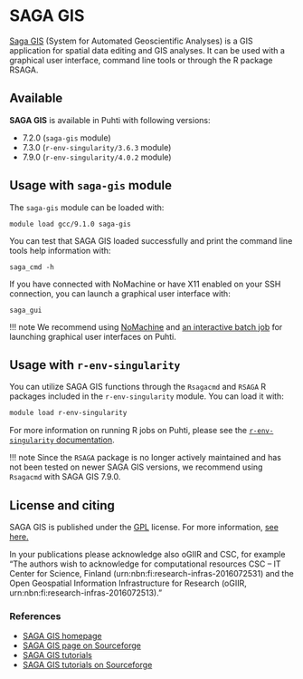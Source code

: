 # SAGA GIS

[Saga GIS](http://www.saga-gis.org/) (System for Automated Geoscientific Analyses) is a GIS application for spatial data editing and GIS analyses. It can be used with a graphical user interface, command line tools or through the R package RSAGA. 

## Available

__SAGA GIS__ is available in Puhti with following versions:

* 7.2.0 (`saga-gis` module)
* 7.3.0 (`r-env-singularity/3.6.3` module)
* 7.9.0 (`r-env-singularity/4.0.2` module)

## Usage with `saga-gis` module

The `saga-gis` module can be loaded with:

`module load gcc/9.1.0 saga-gis`

You can test that SAGA GIS loaded successfully and print the command line tools help information with:

`saga_cmd -h`

If you have connected with NoMachine or have X11 enabled on your SSH connection, you can launch a graphical user interface with:

`saga_gui`

!!! note
   We recommend using [NoMachine](nomachine.md) and [an interactive batch job](../computing/running/interactive-usage.md) for launching graphical user interfaces on Puhti.

## Usage with `r-env-singularity`

You can utilize SAGA GIS functions through the `Rsagacmd` and `RSAGA` R packages included in the `r-env-singularity` module.  You can load it with:

``` bash
module load r-env-singularity 
```

For more information on running R jobs on Puhti, please see the [`r-env-singularity` documentation](r-env-singularity.md).

!!! note
   Since the `RSAGA` package is no longer actively maintained and has not been tested on newer SAGA GIS versions, we recommend using `Rsagacmd` with SAGA GIS 7.9.0. 

## License and citing

SAGA GIS is published under the [GPL](http://www.gnu.org/licenses/gpl.html) license. For more information, [see here.](http://saga-gis.sourceforge.net/en/)

In your publications please acknowledge also oGIIR and CSC, for example “The authors wish to acknowledge for computational resources CSC – IT Center for Science, Finland (urn:nbn:fi:research-infras-2016072531) and the Open Geospatial Information Infrastructure for Research (oGIIR, urn:nbn:fi:research-infras-2016072513).”

### References

* [SAGA GIS homepage](http://saga-gis.sourceforge.net/en/)
* [SAGA GIS page on Sourceforge](https://sourceforge.net/projects/saga-gis/)
* [SAGA GIS tutorials](https://sagatutorials.wordpress.com/)
* [SAGA GIS tutorials on Sourceforge](https://sourceforge.net/p/saga-gis/wiki/Tutorials/)
